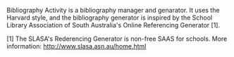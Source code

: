 Bibliography Activity is a bibliography manager and genarator.  It uses the
Harvard style, and the bibliography generator is inspired by the School
Library Association of South Australia's Online Referencing Generator [1].

[1] The SLASA's Rederencing Generator is non-free SAAS for schools.  More
    information: http://www.slasa.asn.au/home.html
